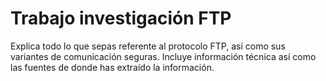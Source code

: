 # Trabajo investigación FTP
Explica todo lo que sepas referente al protocolo FTP, así como sus variantes de comunicación seguras.
Incluye información técnica así como las fuentes de donde has extraído la información.
